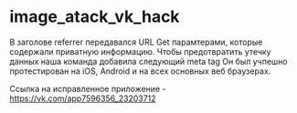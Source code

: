 # image_atack_vk_hack

В заголове referrer передавался URL Get парамтерами, которые содержали приватную информацию.
Чтобы предотвратить утечку данных наша команда добавила следующий meta tag
<meta name="referrer" content="never">
Он был учпешно протестирован на iOS, Android и на всех основных веб браузерах.

Ссылка на исправленное приложение - https://vk.com/app7596356_23203712
